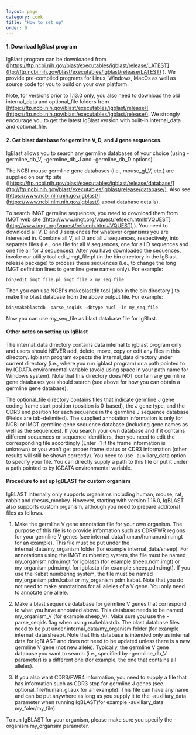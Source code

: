 ```yaml
---
layout: page
category: cook
title: "How to set up"
order: 0
---
```

#### 1. Download IgBlast program

IgBlast program can be downloaded from ([https://ftp.ncbi.nih.gov/blast/executables/igblast/release/LATEST](ftp://ftp.ncbi.nih.gov/blast/executables/igblast/release/LATEST) ).  We provide pre-compiled programs for Linux, Windows, MacOs as well as source code for you to build on your own platform. 

Note, for versions prior to 1.13.0 only, you also need to download the old internal_data and optional_file folders from [https://ftp.ncbi.nih.gov/blast/executables/igblast/release/](https://ftp.ncbi.nih.gov/blast/executables/igblast/release/).  We strongly encourage you to get the latest IgBlast version with built-in internal_data and optional_file.

#### 2. Get blast database for germline V, D, and J gene sequences.  

IgBlast allows you to search any germline databases of your choice (using -germline_db_V, -germline_db_J and -germline_db_D options).

The NCBI mouse germline gene databases (i.e., mouse_gl_V, etc.) are supplied on our ftp site ([https://ftp.ncbi.nih.gov/blast/executables/igblast/release/database/](ftp://ftp.ncbi.nih.gov/blast/executables/igblast/release/database/).  Also see [https://www.ncbi.nlm.nih.gov/igblast/](https://www.ncbi.nlm.nih.gov/igblast/) about database details).
  
To search IMGT germline sequences, you need to download them from IMGT web site 
([http://www.imgt.org/vquest/refseqh.html#VQUEST](http://www.imgt.org/vquest/refseqh.html#VQUEST) ).  You need to download all V, D and J sequences for whatever organisms you are interested in.  Combine all V, all D and all J sequences, respectively, into separate files (i.e., one file for all V sequences, one for all D sequences and one file all for J sequences).  After you have downloaded the sequences, invoke our utility tool edit_imgt_file.pl (in the bin directory in the IgBlast release package) to process these sequences (i.e., to change the long IMGT definition lines to germline gene names only).  For example:

```
bin/edit_imgt_file.pl imgt_file > my_seq_file
```

Then you can use NCBI's makeblastdb tool (also in the bin directory ) to make the blast database from the above output file.  For example:

```
bin/makeblastdb -parse_seqids -dbtype nucl -in my_seq_file
```

Now you can use my_seq_file as blast database file for IgBlast.

#### Other notes on setting up IgBlast 
The internal_data directory contains data internal to igblast program only and users should NEVER add, delete, move, copy or edit any files in this directory.  Igblastn program expects the internal_data directory under current directory (i.e., where you run igblast 
program) or a path pointed to by IGDATA environmental variable (avoid using space in your path name for 
Windows system). Note that this directory does NOT contain any germline gene databases you should search (see above 
for how you can obtain a germline gene database).

The optional_file directory contains files that indicate germline J gene coding frame start position (position is 0-based), the J gene type, and the CDR3 end position for each sequence in the germline J sequence database (Fields are tab-delimited).  The supplied annotation information is only for NCBI or IMGT  germline gene sequence database (including gene names as well as the sequences).   If you search your own database and if it contains different sequences or sequence identifiers, then you need to edit the corresponding file accordingly (Enter -1 if the frame information is unknown) or you won't get proper frame status or CDR3 information (other results will still be shown correctly).  You need to use -auxiliary_data option to specify your file. You can directly supply a path to this file or put it under a path pointed to by IGDATA environmental variable.

#### Procedure to set up IgBLAST for custom organism

IgBLAST internally only supports organisms including human, mouse, rat, rabbit and rhesus_monkey.  However, starting with version 1.16.0, IgBLAST also supports custom organism, although you need to prepare additonal files as follows.

1.	 Make the germline V gene annotation file for your own organism.  The purpose of this file is to provide information such as CDR/FWR regions for your germline V genes (see internal_data/human/human.ndm.imgt for an example).  This file must be put under the internal_data/my_organism folder (for example  internal_data/sheep).  For annotations using the IMGT numbering system, the file must be named my_organism.ndm.imgt for igblastn  (for example sheep.ndm.imgt) or my_organism.pdm.imgt for igblastp (for example sheep.pdm.imgt).   If you use the Kabat numbering system, the file must be named my_organism.pdm.kabat or my_organism.pdm.kabat.  Note that you do not need to make annotations for all alleles of a V gene.  You only need to annotate one allele.


2.	Make a blast sequence database for germline V genes that correspond to what you have annotated above.  This database needs to be named my_organism_V (for example sheep_V). Make sure you use the -parse_seqids flag when using makeblastdb.  The blast database files need to be put under internal_data/my_organism folder (for example  internal_data/sheep).  Note that this database is intended only as internal data for IgBLAST and does not need to be updated unless there is a new germline V gene (not new allele).  Typically, the germline V gene database you want to search (i.e., specified by -germline_db_V parameter) is a different one (for example, the one that contains all alleles).


3.	If you also want CDR3/FWR4 information, you need to supply a file that has information such as CDR3 stop for germline J genes (see optional_file/human_gl.aux for an example).  This file can have any name and can be put anywhere as long as you supply it to the -auxiliary_data parameter when running IgBLAST(for example -auxiliary_data my_foler/my_file).

To run IgBLAST for your organism, please make sure you specify the -organism my_organsim parameter.  
